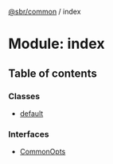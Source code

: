 [@sbr/common](../README.md) / index

# Module: index

## Table of contents

### Classes

- [default](../classes/index.default.md)

### Interfaces

- [CommonOpts](../interfaces/index.commonopts.md)
